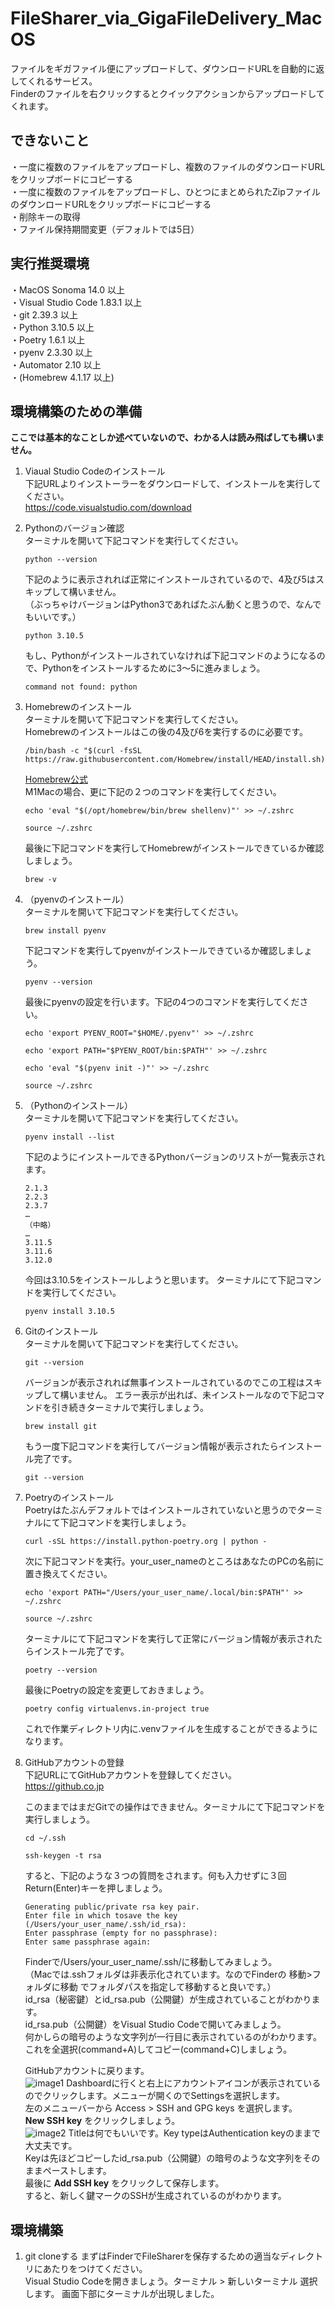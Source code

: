 # FileSharer_via_GigaFileDelivery_MacOS
ファイルをギガファイル便にアップロードして、ダウンロードURLを自動的に返してくれるサービス。  
Finderのファイルを右クリックするとクイックアクションからアップロードしてくれます。  

## できないこと
・一度に複数のファイルをアップロードし、複数のファイルのダウンロードURLをクリップボードにコピーする  
・一度に複数のファイルをアップロードし、ひとつにまとめられたZipファイルのダウンロードURLをクリップボードにコピーする  
・削除キーの取得  
・ファイル保持期間変更（デフォルトでは5日）  

## 実行推奨環境
・MacOS Sonoma 14.0 以上  
・Visual Studio Code 1.83.1 以上  
・git 2.39.3 以上  
・Python 3.10.5 以上  
・Poetry 1.6.1 以上  
・pyenv 2.3.30 以上  
・Automator 2.10 以上  
・(Homebrew 4.1.17 以上)  

## 環境構築のための準備
__ここでは基本的なことしか述べていないので、わかる人は読み飛ばしても構いません。__
1. Viaual Studio Codeのインストール  
   下記URLよりインストーラーをダウンロードして、インストールを実行してください。  
   https://code.visualstudio.com/download
2. Pythonのバージョン確認  
   ターミナルを開いて下記コマンドを実行してください。  
   ```
   python --version
   ```
   下記のように表示されれば正常にインストールされているので、4及び5はスキップして構いません。  
   （ぶっちゃけバージョンはPython3であればたぶん動くと思うので、なんでもいいです。）  
   ```
   python 3.10.5
   ```
   もし、Pythonがインストールされていなければ下記コマンドのようになるので、Pythonをインストールするために3〜5に進みましょう。
   ```
   command not found: python
   ```
3. Homebrewのインストール  
   ターミナルを開いて下記コマンドを実行してください。  
   Homebrewのインストールはこの後の4及び6を実行するのに必要です。
   ```
   /bin/bash -c "$(curl -fsSL https://raw.githubusercontent.com/Homebrew/install/HEAD/install.sh)"
   ```
   [Homebrew公式](https://brew.sh)  
   M1Macの場合、更に下記の２つのコマンドを実行してください。
   ```
   echo 'eval "$(/opt/homebrew/bin/brew shellenv)"' >> ~/.zshrc
   ```
   ```
   source ~/.zshrc
   ```
   最後に下記コマンドを実行してHomebrewがインストールできているか確認しましょう。
   ```
   brew -v
   ```
4. （pyenvのインストール）  
   ターミナルを開いて下記コマンドを実行してください。
   ```
   brew install pyenv
   ```
   下記コマンドを実行してpyenvがインストールできているか確認しましょう。
   ```
   pyenv --version
   ```
   最後にpyenvの設定を行います。下記の4つのコマンドを実行してください。
   ```
   echo 'export PYENV_ROOT="$HOME/.pyenv"' >> ~/.zshrc
   ```
   ```
   echo 'export PATH="$PYENV_ROOT/bin:$PATH"' >> ~/.zshrc
   ```
   ```
   echo 'eval "$(pyenv init -)"' >> ~/.zshrc
   ```
   ```
   source ~/.zshrc
   ```
5. （Pythonのインストール）  
   ターミナルを開いて下記コマンドを実行してください。
   ```
   pyenv install --list
   ```
   下記のようにインストールできるPythonバージョンのリストが一覧表示されます。
   ```
   2.1.3
   2.2.3
   2.3.7
   …
   （中略）
   …
   3.11.5
   3.11.6
   3.12.0
   ```
   今回は3.10.5をインストールしようと思います。
   ターミナルにて下記コマンドを実行してください。
   ```
   pyenv install 3.10.5
   ```
7. Gitのインストール  
   ターミナルを開いて下記コマンドを実行してください。
   ```
   git --version
   ```
   バージョンが表示されれば無事インストールされているのでこの工程はスキップして構いません。
   エラー表示が出れば、未インストールなので下記コマンドを引き続きターミナルで実行しましょう。
   ```
   brew install git
   ```
   もう一度下記コマンドを実行してバージョン情報が表示されたらインストール完了です。
   ```
   git --version
   ```
8. Poetryのインストール  
   Poetryはたぶんデフォルトではインストールされていないと思うのでターミナルにて下記コマンドを実行しましょう。
   ```
   curl -sSL https://install.python-poetry.org | python -
   ```
   次に下記コマンドを実行。your_user_nameのところはあなたのPCの名前に置き換えてください。
   ```
   echo 'export PATH="/Users/your_user_name/.local/bin:$PATH"' >> ~/.zshrc
   ```
   ```
   source ~/.zshrc
   ```
   ターミナルにて下記コマンドを実行して正常にバージョン情報が表示されたらインストール完了です。
   ```
   poetry --version
   ```
   最後にPoetryの設定を変更しておきましょう。
   ```
   poetry config virtualenvs.in-project true
   ```
   これで作業ディレクトリ内に.venvファイルを生成することができるようになります。
9. GitHubアカウントの登録  
   下記URLにてGitHubアカウントを登録してください。  
   https://github.co.jp

   このままではまだGitでの操作はできません。ターミナルにて下記コマンドを実行しましょう。
   ```
   cd ~/.ssh
   ```
   ```
   ssh-keygen -t rsa
   ```
   すると、下記のような３つの質問をされます。何も入力せずに３回Return(Enter)キーを押しましょう。
   ```
   Generating public/private rsa key pair.
   Enter file in which tosave the key (/Users/your_user_name/.ssh/id_rsa):
   Enter passphrase (empty for no passphrase):
   Enter same passphrase again:
   ```
   Finderで/Users/your_user_name/.ssh/に移動してみましょう。  
   （Macでは.sshフォルダは非表示化されています。なのでFinderの 移動>フォルダに移動 でフォルダパスを指定して移動すると良いです。）  
   id_rsa（秘密鍵）とid_rsa.pub（公開鍵）が生成されていることがわかります。  
   id_rsa.pub（公開鍵）をVisual Studio Codeで開いてみましょう。  
   何かしらの暗号のような文字列が一行目に表示されているのがわかります。  
   これを全選択(command+A)してコピー(command+C)しましょう。  

   GitHubアカウントに戻ります。  
   ![image1](img/20231028133604.png)
   Dashboardに行くと右上にアカウントアイコンが表示されているのでクリックします。メニューが開くのでSettingsを選択します。  
   左のメニューバーから Access > SSH and GPG keys を選択します。  
   __New SSH key__ をクリックしましょう。  
   ![image2](img/20231028122811.png)
   Titleは何でもいいです。Key typeはAuthentication keyのままで大丈夫です。  
   Keyは先ほどコピーしたid_rsa.pub（公開鍵）の暗号のような文字列をそのままペーストします。  
   最後に __Add SSH key__ をクリックして保存します。  
   すると、新しく鍵マークのSSHが生成されているのがわかります。

## 環境構築
1. git cloneする
   まずはFinderでFileSharerを保存するための適当なディレクトリにあたりをつけてください。  
   Visual Studio Codeを開きましょう。ターミナル > 新しいターミナル 選択します。
   画面下部にターミナルが出現しました。
   
